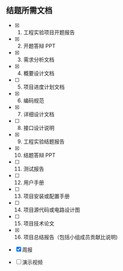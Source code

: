 ## 结题所需文档

- [x] 1. 工程实验项目开题报告
- [x] 2. 开题答辩 PPT
- [x] 3. 需求分析文档
- [x] 4. 概要设计文档
- [ ] 5. 项目进度计划文档
- [x] 6. 编码规范
- [x] 7. 详细设计文档
- [ ] 8. 接口设计说明
- [x] 9. 工程实验结题报告
- [x] 10. 结题答辩 PPT
- [ ] 11. 测试报告
- [ ] 12. 用户手册
- [ ] 13. 项目安装或配置手册
- [ ] 14. 项目源代码或电路设计图
- [ ] 15. 项目技术论文
- [x] 16. 项目总结报告（包括小组成员贡献比说明)

- [x] 周报
- [ ] 演示视频
